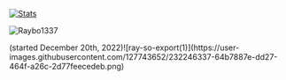 [![Stats](https://github-readme-stats.vercel.app/api?username=Raybo1337&theme=dark)](https://github.com/anuraghazra/github-readme-stats)

<p> <img src="https://komarev.com/ghpvc/?username=Raybo1337&color=7303FC" alt="Raybo1337" /> </p> (started December 20th, 2022)![ray-so-export(1)](https://user-images.githubusercontent.com/127743652/232246337-64b7887e-dd27-464f-a26c-2d77feecedeb.png)

